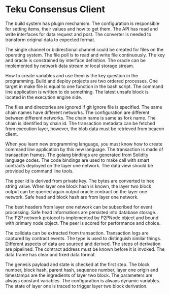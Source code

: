 # Teku Consensus Client

The build system has plugin mechanism. The configuration is responsible for setting items, their values and how to get them. The API has read and write interfaces for data request and post. The converter is needed to transform original data to expected format. 

The single channel or bidirectional channel could be created for files on the operating system. The file poll is to read and write file continuously. The key and oracle is constrained by interface definition. The oracle can be implemented by network data stream or local storage stream. 

How to create variables and use them is the key question in the programming. Build and deploy projects are two ordered processes. One target in make file is equal to one function in the bash script. The command line application is written to do something. The latest unsafe block is located in the execution engine side. 

The files and directories are ignored if git ignore file is specified. The same chain names have different networks. The configuration are different between different networks. The chain name is same as fork name. The chain is identified by chain id. The transaction metadata can be fetched from execution layer, however, the blob data must be retrieved from beacon client.

When you learn new programming language, you must know how to create command line application by this new language. The transaction is made of transaction frames. The golang bindings are generated from Solidity language codes. The code bindings are used to make call with smart contracts deployed on the layer one network. The data view should be provided by command line tools. 

The peer id is derived from private key. The bytes are converted to hex string value. When layer one block hash is known, the layer two block output can be queried again output oracle contract on the layer one network. Safe head and block hash are from layer one network. 

The best headers from layer one network can be subscribed for event processing. Safe head informations are persisted into database storage. The P2P network protocol is implemented by P2PNode object and bound with primary node object. The peer is scored for performance and choice. 

The calldata can be extracted from transaction. Transaction logs are captured by contract events. The type is used to distinguish similar things. Different aspects of data are sourced and derived. The steps of derivation are pipelined. The contract address must be known before it is invoked. The data frame has clear and fixed data format. 

The genesis payload and state is checked at the first step. The block number, block hash, parent hash, sequence number, layer one origin and timestamps are the ingredients of layer two block. The parameters are always constant variables. The configuration is always dynamic variables. The state of layer one is traced to trigger layer two block derivation. 


